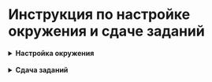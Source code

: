 # Инструкция по настройке окружения и сдаче заданий

<details><summary><b>Настройка окружения</b></summary>

### Регистрация
Для начала нужно зарегистрироваться [на GitHub](github.com).

Далее вы заходите на [репозиторий курса на GitHub](https://github.com/ismc-spbu-courses/python-2020), где переходите по ссылке соотвествующего домашнего задания. Автоматически создаётся ваш личный репозиторий для решения этого задания.

### Добавление ssh-ключа
Рекомендуем [добавить публичный ssh-ключ](https://git-scm.com/book/ru/v2/GitHub-Настройка-и-конфигурация-учетной-записи) в настройках профиля на GitHub.

#### Создание ключа
Для того чтобы сгенерировать ssh-ключ, вам нужно, в зависимости от системы, сделать следующее:

##### **Windows**
В Windows 10 появилась такая фича как WSL: Windows Subsystem for Linux, с её помощью можно запускать Linux-приложения на Windows. Мы рекомендуем воспользоваться ею, и в дальнейшем следовать инструкциям, как будто бы у вас стоит операционная система Linux. Если вы не уверены в своих силах (или у вас старая версия Winodows), то можете воспользоваться вариантом инструкции без WSL.

<details><summary><a>Как настроить WSL?</a></summary></br>
Оффициальная инструкция
https://docs.microsoft.com/ru-ru/windows/wsl/install-win10

При выборе операционной системы Linux берите Ubuntu 16.04 или 18.04.

Переходите к инструкции про генерацию ключа на Linux.
</details>

<details><summary><a>Вариант без WSL (сложнее)</a></summary></br>
Вам нужно будет [установить Putty и сгенерировать ключ с помощью PuTTYgen](https://docs.joyent.com/public-cloud/getting-started/ssh-keys/generating-an-ssh-key-manually/manually-generating-your-ssh-key-in-windows)

В этой инструкции вам нужны **только** пункты "About PuTTY" и "Generating an SSH key", после чего ключ будет уже скопирован.

Переходите к пункту про добавление ключа.
</details>

##### **Linux** или **MacOS**
В консоли воспользуйтесь `ssh-keygen`, затем копируйте **.pub** ключ:

```bash
ssh-keygen -t ed25519 -f ~/.ssh/python_ed25519  # создаем ключ c типом ed25519, можно взять более стандартный rsa, но это более старый алгоритм
# Обратите внимание, что вы можете не вводить пароль для ключа, это стандартная практика, хотя и не очень безопасная,
# чтобы не приходилось его потом вводить на каждое действие c ключом
cat ~/.ssh/python_ed25519.pub  # выводим содержимое **публичного** ключа в консоль
                                 # его надо просто скопировать, как есть, включая подпись - обычно это "ваш-логин@имя-устройства"
# Публичным ключом можно делиться, приватным (то же имя, без .pub на конце) - никогда, иначе злоумышленник сможет представиться вами
```

<details><summary><a>Картинка</a></summary><img src="https://i.imgur.com/FMHgxsL.png" width=800/></details></br>

#### Добавление ключа на GitHub

Идете на [GitHub](https://github.com), находите в правом верхнем углу иконку с вашим профилем.

Нажимаете на неё -> `Settings` -> слева выбираете `SSH and GPG keys`.

Здесь нопка New SSH key, вставляете ключ в формочку и нажимаете на "Add key".

<details><summary><a>Картинка</a></summary><img src="https://i.imgur.com/CSPBoGp.png" width=800/></details></br>

<details><summary><a>Как проверить себя?</a></summary></br>
Из консоли выполнить:
```bash
ssh git@github.com
```
(Если у вас Windows без WSL, то нужно воспользоваться PuTTY для проверки)

Вывод должен быть примерно таким:
```
PTY allocation request failed on channel 0
Hi avalur! You've successfully authenticated, but GitHub does not provide shell access.
Connection to github.com closed.
```
</details>

### Клонирование и настройка репозитория

#### Установка git
О том, что такое гит, и как вообще с ним работать, будет рассказано на втором занятии. Очень хорошая [подробная презентация](https://docs.google.com/presentation/d/1IQCRPHEIX-qKo7QFxsD3V62yhyGA9_5YsYXFOiBpgkk/mobilepresent).

##### **Windows без WSL**

Вы можете скачать гит отсюда: https://gitforwindows.org.

При установке на одном из этапов вам будет предложено выбрать текстовый редактор для работы с гитом.
Если вы умеете пользоваться vim, оставьте его, иначе смените на что-нибудь более привычное и удобное.

##### **MacOS**

Вы можете скачать установщик по ссылке: https://git-scm.com/download/mac

P.S. Можно поставить через [brew](https://brew.sh), если вы с ним знакомы.

##### **Linux или WSL**
С некоторой вероятностью гит уже даже стоит, проверить можно так: `git --version`.

Если не стоит, и у вас Ubuntu/Debian, то всё просто:
```bash
sudo apt-get install git
```

Если у вас другой дистрибутив, то думается, вы и сами знаете, как в нем поставить пакет.

#### Клонирование и настройка репозитория

Выбираем директорию, где будут лежать задачи, откуда вам будет удобно с ними работать.

- На Linux это может быть `~` - домашняя директория (обычно `/home/<username>`)
- На MacOS аналогично, но полный путь будет `/Users/<username>`
- На Windows без WSL, когда вы запускаете т.н. GitBash вы оказываетесь в директории `C:\Users\<username>`, возможно, вам стоит перейти в `C:\Users\<username>\My Documents` для упрощения поиска файлов задач из Проводника.
- Для WSL при входе вы оказываетесь в директории `/home/<username>`, которая в самой windows доступна по адресу `\\wsl$\<ubuntu-version>\home\<username>`

```bash
# Переходим в директорию, где разместится директория с задачами
cd <выбранная вами директория>
# Клонируем себе репозиторий с задачками
git clone git@github.com:ismc-spbu-courses/hw-1-avalur.git
# или
git clone https://github.com/ismc-spbu-courses/hw-1-avalur.git

# Переходим в директорию с задачами
cd hw-1-avalur
# Настраиваем гит так, чтобы он знал нас "в лицо"
git config --local user.name "<ваш логин с github.com>"
git config --local user.email "<ваш емейл с github.com>"

```

### Установка интерпретатора python и необходимых инструментов

#### Установка интерпретатора

Мы используем довольно новую версию питона: 3.7.3.

Есть простой способ её установить: скачиваете [Miniconda](https://docs.conda.io/en/latest/miniconda.html)

##### **Windows (с или без WSL)**
Запустите скачанный установочный файл

После установки запустите "Anaconda Prompt" и выполните:
```bash
conda install python=3.7.3
```
В конце наберите `exit`, чтобы закрыть окно.

##### **MacOS**
Запустите скачанный установочный файл

В консоли выполните:
```bash
conda activate  # Для деактивации достаточно выполнить команду `conda deactivate`
conda install python=3.7.3
```

##### **Linux**
Запустите установку:
```bash
$ bash ./Miniconda3-latest-Linux-x86_64.sh
...

Do you wish the installer to initialize Miniconda3
by running conda init? [yes|no]
[no] >>> yes
...

Thank you for installing Miniconda3!
```

Можно отключить у себя автоматическую активацию виртуального окружения:
```bash
$ conda config --set auto_activate_base false
```
Затем перезапустите терминал, чтобы изменения применились.

Установите нужную версию питона:
```bash
conda activate  # Для деактивации достаточно выполнить команду `conda deactivate`
conda install python=3.7.3
```

<details><summary><a>Сложный способ без Anaconda через консоль</a></summary></br>

- Поставьте [pyenv](https://github.com/pyenv/pyenv#installation)

- Установите нужную версию питона
```bash
pyenv install 3.7.3
```

- Установите virtualenv
```bash
pip install virtualenv
```

Разверните виртуальное окружение с нужной версией питона в репозитории с задачами
```bash
cd <путь к директории с задачами>
virtualenv --python=`realpath ~/.pyenv/versions/3.7.3/bin/python` venv
```

В след. пункте инструкции в меню "Project interpreter" укажите "Existing interpreter" и путь до интерпретатора `.../venv/bin/python`
</details>

#### Установка и настройка IDE

Мы рекомендуем вам воспользоваться [PyCharm](https://www.jetbrains.com/pycharm/download/).
Скачайте бесплатную Community-версию, установите и запустите.

- Создайте новый проект (Create new project)
- Укажите путь до репозитория с задачами (см. пункт "Клонирование и настройка репозитория")
- Разверните меню "Project interpreter", выберите "Existing interpreter"
- Укажите путь до установленной анаконды, для этого выполните в консоли:
```bash
conda info --base
```
и допишите к полученному пути `bin/python`
- Подтвердите создание проекта

#### Установка пакетов для тестирования

Необходимо поставить:
- pytest версии 5.1.2 - для тестирования
По желанию:
- flake8 версии 3.7.8 - для проверки на кодстайл
- mypy версии 0.720 - для проверки типов

Вы можете поставить необходимые пакеты через консоль, аналогично тому, как вы ставили нужную версию питона:
```bash
conda install -c conda-forge pycodestyle==2.4.0 pytest==3.7.3
```

<details><summary><a>Вариант без Anaconda</a></summary></br>

Активируйте виртуальное окружение:
```bash
cd <путь к директории с задачами>
source venv/bin/activate
# Для деактивации достаточно выполнить команду `deactivate`
```

Установите необходимые пакеты:
```bash
pip install --upgrade pycodestyle==2.4.0 pytest==3.7.3
```
</details>

Проверьте версии:
```bash
$ python --version
Python 3.7.3
$ pytest --version
This is pytest version 3.7.3, ...
$ pycodestyle --version
2.4.0
```

</details>
<br/>
<details><summary><b>Сдача заданий</b></summary>

Для получения новых заданий надо делать `git pull`. Для локального тестирования кода используется библиотека `pytest` (см. выше установку).

Код относящийся к отдельной задаче находится в отдельной директории
(`hw-1-avalur` и т.д.). Там же находится условия задач
(`hw-1-avalur/1_middle_value_of_triple/README.md`).

```bash
# Переходим в задачу
$ cd hw-1-avalur/1_middle_value_of_triple

# Пишем код в файле 1_middle_value_of_triple.py, реализовывая заданный интерфейс

# Запускаем юниттесты
1_middle_value_of_triple$ pytest .

# Проверяем код-стайл
1_middle_value_of_triple$ pycodestyle .

# Отправляем задачу в систему
1_middle_value_of_triple$ git add --all
1_middle_value_of_triple$ git commit
1_middle_value_of_triple$ git push
```